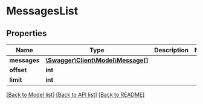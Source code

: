 # MessagesList

## Properties
Name | Type | Description | Notes
------------ | ------------- | ------------- | -------------
**messages** | [**\Swagger\Client\Model\Message[]**](Message.md) |  | 
**offset** | **int** |  | 
**limit** | **int** |  | 

[[Back to Model list]](../../README.md#documentation-for-models) [[Back to API list]](../../README.md#documentation-for-api-endpoints) [[Back to README]](../../README.md)

